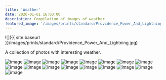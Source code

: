 ```yaml
---
title: 'Weather'
date: 2020-01-01 16:00:00
description: Compilation of images of weather
featured_image: '/images/prints/standard/Providence_Power_And_Lightning.jpg'
---
```


![]({{ site.baseurl }}/images/prints/standard/Providence_Power_And_Lightning.jpg)

A collection of photos with interesting weather.

<div class="gallery" data-columns="3">
    <img src="{{ site.baseurl }}/images/prints/standard/Double_Bolts_Over_Providence.jpg"  alt="image" />
    <img src="{{ site.baseurl }}/images/prints/standard/Providence_Power_And_Lightning.jpg" alt="image" />
    <img src="{{ site.baseurl }}/images/collections/weather/Providence_Storm_1.jpg" alt="image" />
    <img src="{{ site.baseurl }}/images/collections/weather/Providence_Storm_2.jpg" alt="image" />
    <img src="{{ site.baseurl }}/images/collections/weather/Providence_Storm_3.jpg" alt="image" />
    <img src="{{ site.baseurl }}/images/collections/weather/Providence_Storm_4.jpg" alt="image" />
    <img src="{{ site.baseurl }}/images/collections/weather/Rocky_Point_Arch_Lightning_Bolt.jpg" alt="image" />
    <img src="{{ site.baseurl }}/images/collections/weather/Conimicut_Henri_1.jpg" alt="image" />
    <img src="{{ site.baseurl }}/images/collections/weather/Conimicut_Henri_2.jpg" alt="image" />
    <img src="{{ site.baseurl }}/images/collections/weather/Conimicut_Henri_3.jpg" alt="image" />
    <img src="{{ site.baseurl }}/images/collections/weather/2022-08-23_Lightning-1.jpg" alt="image" />
    <img src="{{ site.baseurl }}/images/collections/weather/2022-08-23_Lightning-1-crop.jpg" alt="image" />
    <img src="{{ site.baseurl }}/images/collections/weather/2022-08-23_Lightning-2.jpg" alt="image" />
    <img src="{{ site.baseurl }}/images/collections/weather/2022-08-23_Lightning-3.jpg" alt="image" />
    <img src="{{ site.baseurl }}/images/collections/weather/2022-08-23_Lightning-4.jpg" alt="image" />
    <img src="{{ site.baseurl }}/images/collections/weather/2022-08-23_Lightning-5.jpg" alt="image" />
    <img src="{{ site.baseurl }}/images/collections/weather/2022-08-23_Lightning-6.jpg" alt="image" />
</div>
